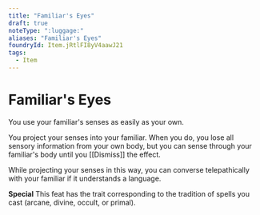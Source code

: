 ```yaml
---
title: "Familiar's Eyes"
draft: true
noteType: ":luggage:"
aliases: "Familiar's Eyes"
foundryId: Item.jRtlFI8yV4aawJ21
tags:
  - Item
---
```


# Familiar's Eyes

You use your familiar's senses as easily as your own.

You project your senses into your familiar. When you do, you lose all sensory information from your own body, but you can sense through your familiar's body until you [[Dismiss]] the effect.

While projecting your senses in this way, you can converse telepathically with your familiar if it understands a language.

**Special** This feat has the trait corresponding to the tradition of spells you cast (arcane, divine, occult, or primal).
